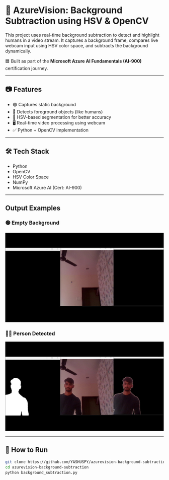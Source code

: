 # 🎯 AzureVision: Background Subtraction using HSV & OpenCV

This project uses real-time background subtraction to detect and highlight humans in a video stream. It captures a background frame, compares live webcam input using HSV color space, and subtracts the background dynamically.

🟦 Built as part of the **Microsoft Azure AI Fundamentals (AI-900)** certification journey.

---

## 📷 Features

- 🟢 Captures static background
- 👤 Detects foreground objects (like humans)
- 🎨 HSV-based segmentation for better accuracy
- 🖥️ Real-time video processing using webcam
- ✅ Python + OpenCV implementation

---

## 🛠️ Tech Stack

- Python
- OpenCV
- HSV Color Space
- NumPy
- Microsoft Azure AI (Cert: AI-900)

---

## Output Examples

### 🟢 Empty Background
![Empty Background](https://github.com/YASHUSPY/azurevision-background-subtraction/blob/main/frame_1.jpg?raw=true)

### 🧍‍♂️ Person Detected
![Person Detected](https://github.com/YASHUSPY/azurevision-background-subtraction/blob/main/frame_2.jpg?raw=true)

---

## 🚀 How to Run

```bash
git clone https://github.com/YASHUSPY/azurevision-background-subtraction.git
cd azurevision-background-subtraction
python background_subtraction.py
